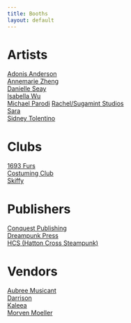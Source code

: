```yaml
---
title: Booths
layout: default
---
```


# Artists
[Adonis Anderson](https://ko-fi.com/donisndoughboy) <br>
[Annemarie Zheng]() <br>
[Danielle Seay](https://www.instagram.com/danyellysdoodles/?hl=en) <br>
[Isabella Wu](https://twitter.com/coeurvus) <br>
[Michael Parodi](https://www.mastercreationsenterprises.com/)
[Rachel/Sugamint Studios](https://twitter.com/sugamintyy) <br>
[Sara](https://mobile.twitter.com/spaceseals) <br>
[Sidney Tolentino](simikae.tumblr.com) <br>

# Clubs
[1693 Furs](tribelink.wm.edu/organization/1693furs) <br>
[Costuming Club](https://tribelink.wm.edu/organization/costuming) <br>
[Skiffy](https://twitter.com/wmskiffy) <br>

# Publishers
[Conquest Publishing](https://conquestuniverse.com/) <br>
[Dreampunk Press](https://www.dreampunkpress.com/) <br>
[HCS (Hatton Cross Steampunk)](https://chalagi1.wixsite.com/hcspub)<br>

# Vendors
[Aubree Musicant]() <br>
[Darrison](https://tinyurl.com/3b2zdvhp) <br>
[Kaleea]() <br>
[Morven Moeller](https://portfolimo.com/)
